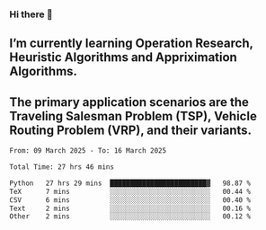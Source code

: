 ### Hi there 👋
## I’m currently learning Operation Research, Heuristic Algorithms and Appriximation Algorithms.
## The primary application scenarios are the Traveling Salesman Problem (TSP), Vehicle Routing Problem (VRP), and their variants.
<!--START_SECTION:waka-->

```txt
From: 09 March 2025 - To: 16 March 2025

Total Time: 27 hrs 46 mins

Python   27 hrs 29 mins  ████████████████████████▓   98.87 %
TeX      7 mins          ░░░░░░░░░░░░░░░░░░░░░░░░░   00.44 %
CSV      6 mins          ░░░░░░░░░░░░░░░░░░░░░░░░░   00.40 %
Text     2 mins          ░░░░░░░░░░░░░░░░░░░░░░░░░   00.16 %
Other    2 mins          ░░░░░░░░░░░░░░░░░░░░░░░░░   00.12 %
```

<!--END_SECTION:waka-->
<!--
**Bookervsky/Bookervsky** is a ✨ _special_ ✨ repository because its `README.md` (this file) appears on your GitHub profile.

Here are some ideas to get you started:

- 🔭 I’m currently working on ...
- 🌱 I’m currently learning ...
- 👯 I’m looking to collaborate on ...
- 🤔 I’m looking for help with ...
- 💬 Ask me about ...
- 📫 How to reach me: ...
- 😄 Pronouns: ...
- ⚡ Fun fact: ...
-->
